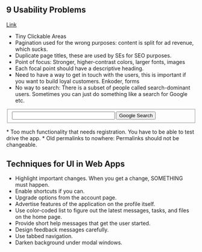 ## 9 Usability Problems
[Link](http://uxdesign.smashingmagazine.com/2009/02/18/9-common-usability-blunders/)
* Tiny Clickable Areas
* Pagination used for the wrong purposes: content is split for ad revenue, which sucks.
* Duplicate page titles, these are used by SEs for SEO purposes.
* Point of focus: Stronger, higher-contrast colors, larger fonts, images
* Each focal point should have a descriptive heading.
* Need to have a way to get in touch with the users, this is important if you want to build loyal customers. Enkoder, forms
* No way to search: There is a subset of people called search-dominant users. Sometimes you can just do something like a search for Google etc.
<form action="http://www.google.com/search" method="get"> <fieldset> <input type="hidden" name="sitesearch" value="smashingmagazine.com" /> <input type="text" name="q" size="31" maxlength="255" value="" /> <input type="submit" value="Google Search" /> </fieldset> </form>
* Too much functionality that needs registration. You have to be able to test drive the app.
* Old permalinks to nowhere: Permalinks should not be changeable.

## Techniques for UI in Web Apps

* Highlight important changes. When you get a change, SOMETHING must happen.
* Enable shortcuts if you can.
* Upgrade options from the account page.
* Advertise features of the application on the profile itself.
* Use color-coded list to figure out the latest messages, tasks, and files on the home page.
* Provide short help messages that get the user started.
* Design feedback messages carefully.
* Use tabbed navigation.
* Darken background under modal windows.